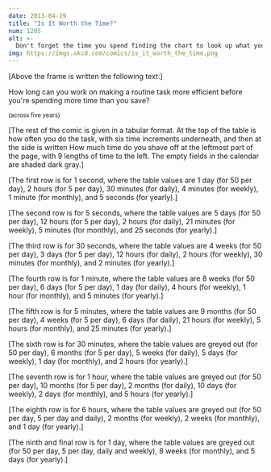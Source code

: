 ```yaml
---
date: 2013-04-29
title: "Is It Worth the Time?"
num: 1205
alt: >-
  Don't forget the time you spend finding the chart to look up what you save. And the time spent reading this reminder about the time spent. And the time trying to figure out if either of those actually make sense. Remember, every second counts toward your life total, including these right now.
img: https://imgs.xkcd.com/comics/is_it_worth_the_time.png
---
```

[Above the frame is written the following text:]

How long can you work on making a routine task more efficient before you're spending more time than you save?

<small>(across five years)</small>

[The rest of the comic is given in a tabular format. At the top of the table is how often you do the task, with six time increments underneath, and then at the side is written How much time do you shave off at the leftmost part of the page, with 9 lengths of time to the left. The empty fields in the calendar are shaded dark gray.]

[The first row is for 1 second, where the table values are 1 day (for 50 per day), 2 hours (for 5 per day), 30 minutes (for daily), 4 minutes (for weekly), 1 minute (for monthly), and 5 seconds (for yearly).]

[The second row is for 5 seconds, where the table values are 5 days (for 50 per day), 12 hours (for 5 per day), 2 hours (for daily), 21 minutes (for weekly), 5 minutes (for monthly), and 25 seconds (for yearly).]

[The third row is for 30 seconds, where the table values are 4 weeks (for 50 per day), 3 days (for 5 per day), 12 hours (for daily), 2 hours (for weekly), 30 minutes (for monthly), and 2 minutes (for yearly).]

[The fourth row is for 1 minute, where the table values are 8 weeks (for 50 per day), 6 days (for 5 per day), 1 day (for daily), 4 hours (for weekly), 1 hour (for monthly), and 5 minutes (for yearly).]

[The fifth row is for 5 minutes, where the table values are 9 months (for 50 per day), 4 weeks (for 5 per day), 6 days (for daily), 21 hours (for weekly), 5 hours (for monthly), and 25 minutes (for yearly).]

[The sixth row is for 30 minutes, where the table values are greyed out (for 50 per day), 6 months (for 5 per day), 5 weeks (for daily), 5 days (for weekly), 1 day (for monthly), and 2 hours (for yearly).]

[The seventh row is for 1 hour, where the table values are greyed out (for 50 per day), 10 months (for 5 per day), 2 months (for daily), 10 days (for weekly), 2 days (for monthly), and 5 hours (for yearly).]

[The eighth row is for 6 hours, where the table values are greyed out (for 50 per day, 5 per day and daily), 2 months (for weekly), 2 weeks (for monthly), and 1 day (for yearly).]

[The ninth and final row is for 1 day, where the table values are greyed out (for 50 per day, 5 per day, daily and weekly), 8 weeks (for monthly), and 5 days (for yearly).]